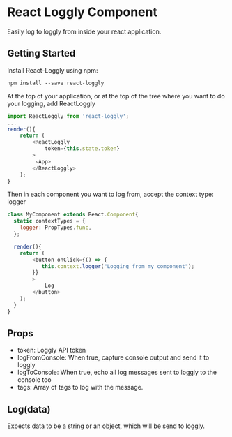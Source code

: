 # React Loggly Component

Easily log to loggly from inside your react application.

## Getting Started

Install React-Loggly using npm:

`npm install --save react-loggly`

At the top of your application, or at the top of the tree where you want to do your logging, add ReactLoggly

```javascript
import ReactLoggly from 'react-loggly';
...
render(){
    return (
        <ReactLoggly
            token={this.state.token}
        >
         <App>
        </ReactLoggly>
    );
}
```

Then in each component you want to log from, accept the context type: logger

```javascript
class MyComponent extends React.Component{
  static contextTypes = {
    logger: PropTypes.func,
  };

  render(){
    return (
        <button onClick={() => {
           this.context.logger("Logging from my component");
        }}
        >
            Log
        </button>
    );
  }
}
```

## Props

- token: Loggly API token
- logFromConsole: When true, capture console output and send it to loggly
- logToConsole: When true, echo all log messages sent to loggly to the console too
- tags: Array of tags to log with the message.

## Log(data)

Expects data to be a string or an object, which will be send to loggly.




